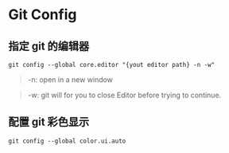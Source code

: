 # Git Config

## 指定 git 的编辑器

`git config --global core.editor "{yout editor path} -n -w"`

> -n: open in a new window

> -w: git will for you to close Editor before trying to continue.

## 配置 git 彩色显示

`git config --global color.ui.auto`
